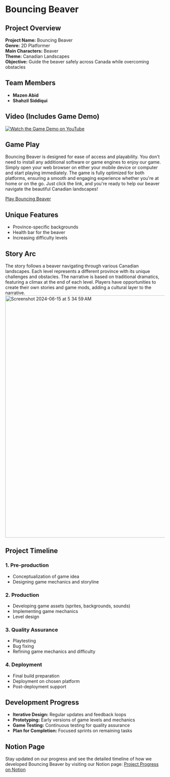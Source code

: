 # Bouncing Beaver

## Project Overview
**Project Name:** Bouncing Beaver  
**Genre:** 2D Platformer  
**Main Characters:** Beaver  
**Theme:** Canadian Landscapes  
**Objective:** Guide the beaver safely across Canada while overcoming obstacles

## Team Members
- **Mazen Abid**
- **Shahzil Siddiqui**

## Video (Includes Game Demo)
[![Watch the Game Demo on YouTube](https://img.youtube.com/vi/mlvhgll4LJ4/0.jpg)](https://youtu.be/mlvhgll4LJ4?si=Iee2i8iH4MaxCKdz)

## Game Play
Bouncing Beaver is designed for ease of access and playability. You don't need to install any additional software or game engines to enjoy our game. Simply open your web browser on either your mobile device or computer and start playing immediately. The game is fully optimized for both platforms, ensuring a smooth and engaging experience whether you're at home or on the go. Just click the link, and you're ready to help our beaver navigate the beautiful Canadian landscapes!

[Play Bouncing Beaver](https://gx.games/games/wqdykv/bouncing-beaver-ctch-312/)

## Unique Features
- Province-specific backgrounds
- Health bar for the beaver
- Increasing difficulty levels

## Story Arc
The story follows a beaver navigating through various Canadian landscapes. Each level represents a different province with its unique challenges and obstacles. The narrative is based on traditional dramatics, featuring a climax at the end of each level. Players have opportunities to create their own stories and game mods, adding a cultural layer to the narrative.
<img width="765" alt="Screenshot 2024-06-15 at 5 34 59 AM" src="https://github.com/mazenabid/BouncingBeaver/assets/87061766/725d05d4-a1b0-4a7c-abbc-a3a6839191a7">

## Project Timeline
### 1. Pre-production
- Conceptualization of game idea
- Designing game mechanics and storyline

### 2. Production
- Developing game assets (sprites, backgrounds, sounds)
- Implementing game mechanics
- Level design

### 3. Quality Assurance
- Playtesting
- Bug fixing
- Refining game mechanics and difficulty

### 4. Deployment
- Final build preparation
- Deployment on chosen platform
- Post-deployment support

## Development Progress
- **Iterative Design:** Regular updates and feedback loops
- **Prototyping:** Early versions of game levels and mechanics
- **Game Testing:** Continuous testing for quality assurance
- **Plan for Completion:** Focused sprints on remaining tasks

## Notion Page
Stay updated on our progress and see the detailed timeline of how we developed Bouncing Beaver by visiting our Notion page: [Project Progress on Notion](https://mazenn.notion.site/a32cadb506ff469082299fa6788c5fc4?v=c7050134c56f46c6bf2cf36c0a727c2a)
